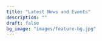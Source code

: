 ```yaml
---
title: "Latest News and Events"
description: ""
draft: false
bg_image: "images/feature-bg.jpg"
---
```

